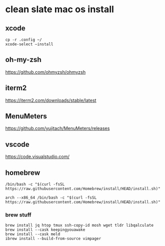 # clean slate mac os install

## xcode

```
cp -r .config ~/
xcode-select —install
```

## oh-my-zsh
https://github.com/ohmyzsh/ohmyzsh

## iterm2
https://iterm2.com/downloads/stable/latest

## MenuMeters
https://github.com/yujitach/MenuMeters/releases

## vscode
https://code.visualstudio.com/

## homebrew
```
/bin/bash -c "$(curl -fsSL https://raw.githubusercontent.com/Homebrew/install/HEAD/install.sh)"

arch --x86_64 /bin/bash -c "$(curl -fsSL https://raw.githubusercontent.com/Homebrew/install/HEAD/install.sh)"
```


### brew stuff
```
brew install jq htop tmux ssh-copy-id mosh wget tldr libqalculate
brew install --cask keepingyouawake
brew install --cask meld
ibrew install --build-from-source vimpager
```


